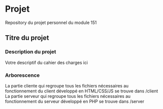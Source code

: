 # Projet
Repository du projet personnel du module 151

## Titre du projet

### Description du projet
Votre descriptif du cahier des charges ici

### Arborescence
La partie cliente qui regroupe tous les fichiers nécessaires au fonctionnement du client développé en HTML/CSS/JS se trouve dans /client
La partie serveur qui regroupe tous les fichiers nécessaires au fonctionnement du serveur développé en PHP se trouve dans /server


